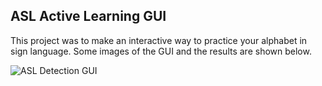 ## ASL Active Learning GUI

This project was to make an interactive way to practice your alphabet in sign language.  Some images of the GUI and the results are shown below.  

![ASL Detection GUI](Images/GUI_Interface)